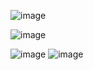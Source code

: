 ![image](https://github.com/PatNiz/Microservises/assets/65347753/273afdd2-c442-4f40-a99e-594f915c2771)

![image](https://github.com/PatNiz/Microservises/assets/65347753/2fd8eabc-19e5-4bfd-b1e9-d6d1e07d8d6d)

![image](https://github.com/PatNiz/Microservises/assets/65347753/8478125a-d4e2-4a3e-834f-735af7c8ddf2)
![image](https://github.com/PatNiz/Microservises/assets/65347753/afdb9bfd-338c-4ed3-a528-2cbb0b3f4286)
